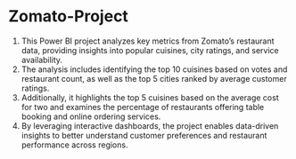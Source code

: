 # Zomato-Project
1. This Power BI project analyzes key metrics from Zomato’s restaurant data, providing insights into popular cuisines, city ratings, and service availability.
2. The analysis includes identifying the top 10 cuisines based on votes and restaurant count, as well as the top 5 cities ranked by average customer ratings.
3. Additionally, it highlights the top 5 cuisines based on the average cost for two and examines the percentage of restaurants offering table booking and online ordering services.
4. By leveraging interactive dashboards, the project enables data-driven insights to better understand customer preferences and restaurant performance across regions.



